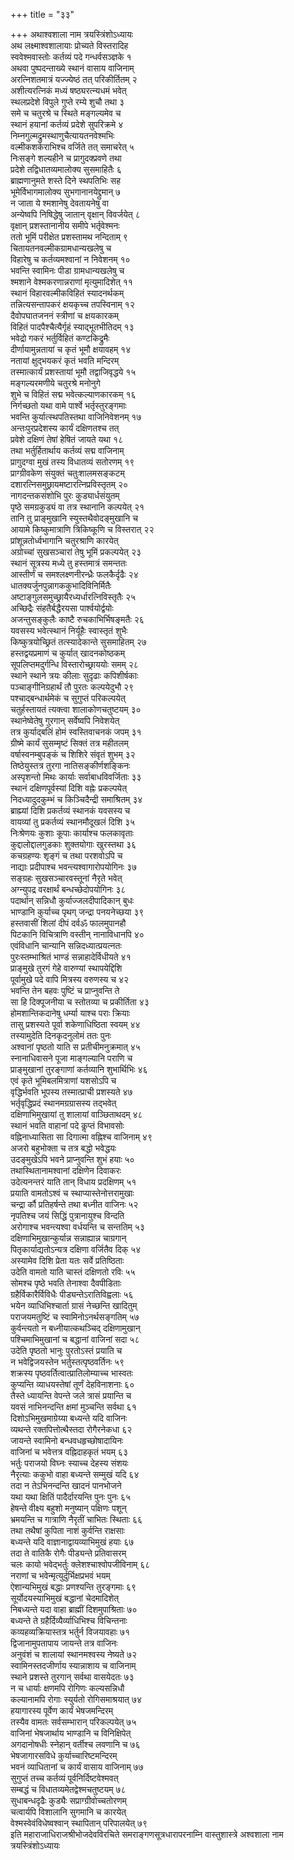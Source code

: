 +++
title = "३३"

+++
अथाश्वशाला नाम त्रयस्त्रिंशोऽध्यायः  
अथ लक्ष्माश्वशालायाः प्रोच्यते विस्तरादिह  
स्ववेश्मवास्तोः कर्तव्यं पदे गन्धर्वसञ्ज्ञके १  
अथवा पुष्पदन्ताख्ये स्थानं वासाय वाजिनाम्  
अरत्निशतमात्रं यज्ज्येष्ठं तत् परिकीर्तितम् २  
अशीत्यरत्निकं मध्यं षष्ठ्यरत्न्यधमं भवेत्  
स्थलप्रदेशे विपुले गुप्ते रम्ये शुचौ तथा ३  
समे च चतुरश्रे च स्थिते मङ्गल्यमेव च  
स्थानं हयानां कर्तव्यं प्रदेशे सुपरिक्रमे ४  
निम्नगुल्मद्रुमस्थाणुचैत्यायतनवेश्मभिः  
वल्मीकशर्कराभिश्च वर्जिते तत् समाचरेत् ५  
निःसङ्गे शल्यहीने च प्रागुदक्प्रवणे तथा  
प्रदेशे तद्विधातव्यमालोक्य सुसमाहितैः ६  
ब्राह्मणानुमते शस्ते दिने स्थपतिभिः सह  
भूमेर्विभागमालोक्य सुभगानानयेद्द्रुमान् ७  
न जाता ये श्मशानेषु देवतायनेषु वा  
अन्येष्वपि निषिद्धेषु जातान् वृक्षान् विवर्जयेत् ८  
वृक्षान् प्रशस्तानानीय समीपे भर्तृवेश्मनः  
ततो भूमिं परीक्षेत प्रशस्तामथ नन्दिताम् ९  
चितायतनवल्मीकग्रामधान्यखलेषु च  
विहारेषु च कर्तव्यमश्वानां न निवेशनम् १०  
भवन्ति स्वामिनः पीडा ग्रामधान्यखलेषु च  
श्मशाने वेश्मकरणान्नराणां मृत्युमादिशेत् ११  
स्थानं विहारवल्मीकविहितं स्यादनर्थकम्  
तन्नित्यसन्तापकरं क्षयकृच्च तपस्विनाम् १२  
दैवोपघातजननं स्त्रीणां च क्षयकारकम्  
विहितं पादपैश्चैत्यैर्गृहं स्याद्भूतभीतिदम् १३  
भवेद्रो गकरं भर्तुर्विहितं कण्टकिद्रुमैः  
दीर्णायामुन्नतायां च कृतं भूमौ क्षयावहम् १४  
नतायां क्षुद्भयकरं कृतं भवति मन्दिरम्  
तस्मात्कार्यं प्रशस्तायां भूमौ तद्वाजिवृद्धये १५  
मङ्गल्यरमणीये चतुरश्रे मनोनुगे  
शुभे च विहितं सद्म भवेत्कल्याणकारकम् १६  
निर्गच्छतो यथा वामे पार्श्वे भर्तृस्तुरङ्गमाः  
भवन्ति कुर्यात्स्थपतिस्तथा वाजिनिवेशनम् १७  
अन्तःपुरप्रदेशस्य कार्यं दक्षिणतश्च तत्  
प्रवेशे दक्षिणं तेषां हेषितं जायते यथा १८  
तथा भर्तुर्हितार्थाय कर्तव्यं सद्म वाजिनाम्  
प्रागुदग्वा मुखं तस्य विधातव्यं सतोरणम् १९  
प्राग्ग्रीवकेण संयुक्तं चतुःशालमसङ्कटम्  
दशारत्निसमुछ्रायमष्टारत्निप्रविस्तृतम् २०  
नागदन्तकसंशोभि पुरः कुड्यार्धसंयुतम्  
पृष्ठे समग्रकुड्यं वा तत्र स्थानानि कल्पयेत् २१  
तानि तु प्राङ्मुखानि स्युस्तथैवोदङ्मुखानि च  
आयामे किष्कुमात्राणि त्रिकिष्कूणि च विस्तरात् २२  
प्रांशून्नतोर्ध्वभागानि चतुरश्राणि कारयेत्  
अग्रोच्चां सुखसञ्चारां तेषु भूमिं प्रकल्पयेत् २३  
स्थानं सूत्रस्य मध्ये तु हस्तमात्रं समन्ततः  
आस्तीर्णं च समश्लक्ष्णनीरन्ध्रैः फलकैर्दृढैः २४  
धातक्यर्जुनपुन्नागककुभादिविनिर्मितैः  
अष्टाङ्गुलसमुच्छ्रायैरध्यर्धारत्निविस्तृतैः २५  
अच्छिद्रैः संहतैर्बद्धैरयसा पार्श्वयोर्द्वयोः  
अजन्तुसङ्कुलैः काष्टै रुचकाभिर्भिषङ्मतैः २६  
यवसस्य भवेत्स्थानं निर्यूहैः स्वास्तृतं शुभैः  
किष्कुत्रयोच्छ्रितं तत्स्यादेकान्ते सुसमाहितम् २७  
हस्तद्वयप्रमाणं च कुर्यात् खादनकोष्ठकम्  
सूपलिप्तमदुर्गन्धि विस्तारोच्छ्राययोः समम् २८  
स्थाने स्थाने त्रयः कीलाः सुदृढाः कपिशीर्षकाः  
पञ्चाङ्गीनिग्रहार्थं तौ पुरतः कल्पयेदुभौ २९  
पश्चाद्बन्धार्थमेकं च सुगुप्तं परिकल्पयेत्  
चतुर्हस्तायतं त्यक्त्वा शालाकोणचतुष्टयम् ३०  
स्थानेष्वेतेषु गुरगान् सर्वेष्वपि निवेशयेत्  
तत्र कुर्याद्बलिं होमं स्वस्तिवाचनकं जपम् ३१  
ग्रीष्मे कार्यं सुसम्मृष्टं सिक्तं तत्र महीतलम्  
वर्षास्वनम्बुपङ्कं च शिशिरे संवृतं शुभम् ३२  
तिष्ठेयुस्तत्र तुरगा नातिसङ्कीर्णशङ्किनः  
अस्पृशन्तो मिथः कार्याः सर्वाबाधविवर्जिताः ३३  
स्थानं दक्षिणपूर्वस्यां दिशि वह्नेः प्रकल्पयेत्  
निदध्यादुदकुम्भं च किञ्चिदैन्द्री समाश्रितम् ३४  
ब्राह्म्यां दिशि प्रकर्तव्यं स्थानकं यवसस्य च  
वायव्यां तु प्रकर्तव्यं स्थानमौदूखलं दिशि ३५  
निःश्रेणयः कुशाः कूपाः कार्याश्च फलकावृताः  
कुद्दालोद्दालगुडकाः शुक्तयोगाः खुरस्तथा ३६  
कचग्रहण्यः शृङ्गं च तथा परशवोऽपि च  
नाद्याः प्रदीपाश्च भवन्त्यश्वागारोपयोगिनः ३७  
सङ्ग्रहः सुखसञ्चारवस्तूनां नैरृते भवेत्  
अग्न्युपद्र वरक्षार्थं बन्धच्छेदोपयोगिनः ३८  
पदार्थान् सन्निधौ कुर्याज्जलदीपादिकान् बुधः  
भाण्डानि कुर्याच्च पृथग् जन्द्रा पनयनेच्छया ३९  
हस्तवासीं शिलां दीपं दर्वॐ फालमुपानहौ  
पिटकानि विचित्राणि वस्तीन् नानाविधानपि ४०  
एवंविधानि चान्यानि सन्निदध्यात्प्रयत्नतः  
पुरःस्तम्भाश्रितं भाण्डं सन्नाहादेर्विधीयते ४१  
प्राङ्मुखे तुरगं गेहे वारुण्यां स्थापयेद्दिशि  
पूर्वामुखे पदे वापि मित्रस्य वरुणस्य च ४२  
भवन्ति तेन बहवः पुष्टिं च प्राप्नुवन्ति ते  
सा हि दिक्पूजनीया च स्तोतव्या च प्रकीर्तिता ४३  
होमशान्तिकदानेषु धर्म्या याश्च पराः क्रियाः  
तासु प्रशस्यते पूर्वा शकेणाधिष्ठिता स्वयम् ४४  
तस्यामुदेति दिनकृदनुलोमं ततः पुनः  
अश्वानां पृष्ठतो याति स प्रतीचीमनुक्रमात् ४५  
स्नानाधिवासने पूजा माङ्गल्यानि पराणि च  
प्राङ्मुखानां तुरङ्गाणां कर्तव्यानि शुभार्थिभिः ४६  
एवं कृते भूमिबलमित्राणां यशसोऽपि च  
वृद्धिर्भवति भूपस्य तस्मात्प्राची प्रशस्यते ४७  
भर्तृवृद्धिप्रदं स्थानमग्रग्रासस्य तद्भवेत्  
दक्षिणाभिमुखायां तु शालायां वाञ्छिताथदम् ४८  
स्थानं भवति वाहानां पदे कॢप्तं विभावसोः  
वह्निनाध्यासिता सा दिगात्मा वह्निश्च वाजिनाम् ४९  
अजरो बहुभोक्ता च तत्र बद्धो भवेद्धयः  
उदङ्मुखेऽपि भवने प्राप्नुवन्ति शुभं हयाः ५०  
तथास्थितानामश्वानां दक्षिणेन दिवाकरः  
उदेत्यनन्तरं याति तान् विधाय प्रदक्षिणम् ५१  
प्रयाति वामतोऽश्वं च स्थाप्यास्तेनोत्तरामुखाः  
चन्द्रा र्कौ प्रतिहर्षन्ते तथा बध्नीत वाजिनः ५२  
नृपतिश्च जयं सिद्धिं पुत्रानायुश्च विन्दति  
अरोगाश्च भवन्त्यश्वा वर्धयन्ति च सन्ततिम् ५३  
दक्षिणाभिमुखान्कुर्यान्न सन्नाह्यान्न चाग्रगान्  
पितृकार्याद्यतोऽन्यत्र दक्षिणा वर्जितैव दिक् ५४  
अस्यामेव दिशि प्रेता यतः सर्वे प्रतिष्ठिताः  
उदेति वामतो याति चास्तं दक्षिणतो रविः ५५  
सोमश्च पृष्ठे भवति तेनाश्वा दैवपीडिताः  
ग्रहैर्विकारैर्विविधैः पीड्यन्तेऽरातिविह्वलाः ५६  
भयेन व्याधिभिश्चार्ता ग्रासं नेच्छन्ति खादितुम्  
पराजयमतुष्टिं च स्वामिनोऽनर्थसङ्गतिम् ५७  
कुर्वन्त्यतो न बध्नीयात्कथञ्चिद् दक्षिणामुखान्  
पश्चिमाभिमुखानां च बद्धानां वाजिनां सदा ५८  
उदेति पृष्ठतो भानुः पुरतोऽस्तं प्रयाति च  
न भवेद्विजयस्तेन भर्तुस्तत्पृष्ठवर्तिनः ५९  
शक्रस्य पृष्ठवर्तित्वात्प्रातिलोम्याच्च भास्वतः  
कुप्यन्ति व्याधयस्तेषां तूर्णं देहविनाशनाः ६०  
तैस्ते ध्यायन्ति वेपन्ते जले त्रासं प्रयान्ति च  
यवसं नाभिनन्दन्ति क्षमां मुञ्चन्ति सर्वथा ६१  
दिशोऽभिमुखमाग्रेय्या बध्यन्ते यदि वाजिनः  
व्यथन्ते रक्तपित्तोत्थैस्तदा रोगैरनेकधा ६२  
जायन्ते स्वामिनो बन्धवधहृच्छोषादायिनः  
वाजिनां च भवेत्तत्र वह्निदाहकृतं भयम् ६३  
भर्तुः पराजयो विघ्नः स्याच्च देहस्य संशयः  
नैरृत्याः ककुभो वाहा बध्यन्ते सम्मुखं यदि ६४  
तदा न तेऽभिनन्दन्ति खादनं पानभोजने  
यथा यथा क्षितिं पादैर्दारयन्ति पुनः पुनः ६५  
हेषन्ते वीक्ष्य बहुशो मनुष्यान् पक्षिणः पशून्  
भ्रमयन्ति च गात्राणि नैरृतीं चाभितः स्थिताः ६६  
तथा तथैषां कुपिता नाशं कुर्वन्ति राक्षसाः  
बध्यन्ते यदि वाज्ञानाद्वायव्याभिमुखं हयाः ६७  
तदा ते वातिकै रोगैः पीड्यन्ते प्रतिवासरम्  
चलः कायो भवेद्भर्तुः क्लेशश्चाश्वोपजीविनाम् ६८  
नराणां च भवेन्मृत्युर्दुर्भिक्षप्रभवं भयम्  
ऐशान्यभिमुखं बद्धाः प्रणश्यन्ति तुरङ्गमाः ६९  
सूर्योदयस्याभिमुखं बद्धानां चेदमादिशेत्  
निबध्यन्ते यदा वाहा ब्राह्मीं दिशमुपाश्रिताः ७०  
बध्यन्ते ते ग्रहैर्दिव्यैर्व्याधिभिश्च विचिन्तनाः  
कव्यहव्यक्रियास्तत्र भर्तुर्न विजयावहाः ७१  
द्विजानामुपतापाय जायन्ते तत्र वाजिनः  
अनुवंशं च शालायां स्थानमश्वस्य नेष्यते ७२  
स्वामिनस्तदजीर्णाय स्यान्नाशाय च वाजिनाम्  
स्थाने प्रशस्ते तुरगान् सर्वथा वासयेदतः ७३  
न च धार्याः क्षणमपि रोगिणः कल्यसन्निधौ  
कल्यानामपि रोगाः स्युर्यतो रोगिसमाश्रयात् ७४  
हयागारस्य पूर्वेण कार्यं भेषजमन्दिरम्  
तस्यैव वामतः सर्वसम्भारान् परिकल्पयेत् ७५  
वाजिनां भेषजार्थाय भाण्डानि च विनिक्षिपेत्  
अगदानोषधीः स्नेहान् वर्तीश्च लवणानि च ७६  
भेषजागारसविधे कुर्याच्चारिष्टमन्दिरम्  
भवनं व्याधितानां च कार्यं वासाय वाजिनाम् ७७  
सुगुप्तं तच्च कर्तव्यं पूर्वनिर्दिष्टवेश्मवत्  
सम्बद्धं च विधातव्यमेतद्वेश्मचतुष्टयम् ७८  
सुधाबन्धदृढैः कुड्यैः सप्राग्ग्रीवोच्चतोरणम्  
चत्वार्यपि विशालानि सुगमानि च कारयेत्  
वेश्मस्वेवंविधेष्वश्वान् स्थापितान् परिपालयेत् ७९  
इति महाराजाधिराजश्रीभोजदेवविरचिते समराङ्गणसूत्रधारापरनाम्नि
वास्तुशास्त्रे अश्वशाला नाम
त्रयस्त्रिंशोऽध्यायः  
   
